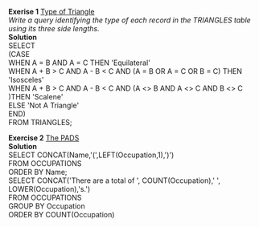 **Exerise 1** [Type of Triangle](https://www.hackerrank.com/challenges/what-type-of-triangle/problem)  
_Write a query identifying the type of each record in the TRIANGLES table using its three side lengths._  
**Solution**  
SELECT  
(CASE  
WHEN A = B AND A = C THEN 'Equilateral'  
WHEN A + B > C AND A - B < C AND (A = B OR A = C OR B = C) THEN 'Isosceles'  
WHEN A + B > C AND A - B < C AND (A <> B AND A <> C AND B <> C )THEN 'Scalene'  
ELSE 'Not A Triangle'  
END)  
FROM TRIANGLES;  
  
**Exercise 2** [The PADS](https://www.hackerrank.com/challenges/the-pads/problem)  
**Solution**  
SELECT CONCAT(Name,'(',LEFT(Occupation,1),')')    
FROM OCCUPATIONS    
ORDER BY Name;      
SELECT CONCAT('There are a total of ', COUNT(Occupation),' ', LOWER(Occupation),'s.')   
FROM OCCUPATIONS    
GROUP BY Occupation   
ORDER BY COUNT(Occupation)  



